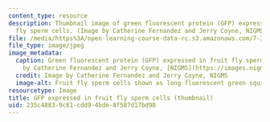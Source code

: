 ```yaml
---
content_type: resource
description: Thumbnail image of green fluorescent protein (GFP) expressed in fruit
  fly sperm cells. (Image by Catherine Fernandez and Jerry Coyne, NIGMS.)
file: /media/https%3A/open-learning-course-data-rc.s3.amazonaws.com/7-345-the-science-of-sperm-fall-2014/235c48839c81cdd94bde8f587d17bd98_7-345f14-th.jpg
file_type: image/jpeg
image_metadata:
  caption: Green fluorescent protein (GFP) expressed in fruit fly sperm cells. (Image
    by Catherine Fernandez and Jerry Coyne, [NIGMS](https://images.nigms.nih.gov/pages/DetailPage.aspx?imageid2=2683).)
  credit: Image by Catherine Fernandez and Jerry Coyne, NIGMS
  image-alt: Fruit fly sperm cells shown as long fluorescent green squiggly lines.
resourcetype: Image
title: GFP expressed in fruit fly sperm cells (thumbnail)
uid: 235c4883-9c81-cdd9-4bde-8f587d17bd98
---
```


